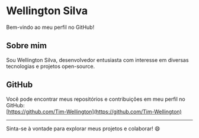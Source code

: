 # Wellington Silva

Bem-vindo ao meu perfil no GitHub!

## Sobre mim
Sou Wellington Silva, desenvolvedor entusiasta com interesse em diversas tecnologias e projetos open-source.

## GitHub
Você pode encontrar meus repositórios e contribuições em meu perfil no GitHub:  
[https://github.com/Tim-Wellington](https://github.com/Tim-Wellington)

---

Sinta-se à vontade para explorar meus projetos e colaborar! 😄